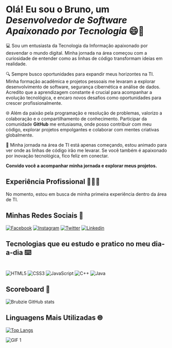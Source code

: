 # Olá! Eu sou o Bruno, um *Desenvolvedor de Software Apaixonado por Tecnologia* 😄👋

💻 Sou um entusiasta da Tecnologia da Informação apaixonado por desvendar o mundo digital. Minha jornada na área começou com a curiosidade de entender como as linhas de código transformam ideias em realidade.

🔍 Sempre busco oportunidades para expandir meus horizontes na TI. Minha formação acadêmica e projetos pessoais me levaram a explorar desenvolvimento de software, segurança cibernética e análise de dados. Acredito que a aprendizagem constante é crucial para acompanhar a evolução tecnológica, e encaro novos desafios como oportunidades para crescer profissionalmente.

🌐 Além da paixão pela programação e resolução de problemas, valorizo a colaboração e o compartilhamento de conhecimento. Participar da comunidade **GitHub** me entusiasma, onde posso contribuir com meu código, explorar projetos empolgantes e colaborar com mentes criativas globalmente.

🚀 Minha jornada na área de TI está apenas começando, estou animado para ver onde as linhas de código irão me levarar. Se você também é apaixonado por inovação tecnológica, fico feliz em conectar.

**Convido você a acompanhar minha jornada e explorar meus projetos.**

## Experiência Profissional 🧑🏾‍💼

No momento, estou em busca de minha primeira experiência dentro da área de TI.

## Minhas Redes Sociais 📱
[![Facebook](https://img.shields.io/badge/Facebook-1877F2?style=for-the-badge&logo=facebook&logoColor=white)](https://www.facebook.com/profile.php?id=100006683113008) [![Instagram](https://img.shields.io/badge/Instagram-E4405F?style=for-the-badge&logo=instagram&logoColor=white)](https://www.instagram.com/bruno_alves003/) [![Twitter](https://img.shields.io/badge/Twitter-1DA1F2?style=for-the-badge&logo=twitter&logoColor=white)](https://twitter.com/Bruuun1n) [![Linkedin](https://img.shields.io/badge/LinkedIn-0077B5?style=for-the-badge&logo=linkedin&logoColor=white)](https://www.linkedin.com/in/bruno-alves-81030a253/)

## Tecnologias que eu estudo e pratico no meu dia-a-dia ⌨️

<div style="display: inline_block"><br clear="all">
 <img align="center" alt="HTML5" src="https://img.shields.io/badge/HTML5-E34F26?style=for-the-badge&logo=html5&logoColor=white" />
 <img align="center" alt="CSS3" src="https://img.shields.io/badge/CSS3-1572B6?style=for-the-badge&logo=css3&logoColor=white" />
 <img align="center" alt="JavaScript" src="https://img.shields.io/badge/JavaScript-F7DF1E?style=for-the-badge&logo=javascript&logoColor=black" />
 <img align="center" alt="C++" src="https://img.shields.io/badge/C%2B%2B-00599C?style=for-the-badge&logo=c%2B%2B&logoColor=white" />
 <img align="center" alt="Java" src="https://img.shields.io/badge/Java-ED8B00?style=for-the-badge&logo=openjdk&logoColor=white" />
</div>

## Scoreboard 💯
![Brubzie GitHub stats](https://github-readme-stats.vercel.app/api?username=Brubzie&show_icons=true&theme=dracula)

## Linguagens Mais Utilizadas 🌐
[![Top Langs](https://github-readme-stats.vercel.app/api/top-langs/?username=Brubzie)](https://github.com/Brubzie/github-readme-stats)

![GIF 1](https://media.giphy.com/media/bGgsc5mWoryfgKBx1u/giphy.gif)
